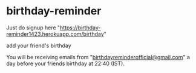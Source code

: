# birthday-reminder

Just do signup here "https://birthday-reminder1423.herokuapp.com/birthday"

add your friend's birthday

You will be receiving emails from "birthdayreminderofficial@gmail.com" a day before your friends birthday at 22:40 (IST).

